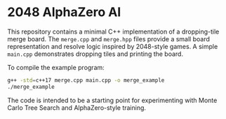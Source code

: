 # 2048 AlphaZero AI

This repository contains a minimal C++ implementation of a dropping-tile merge board. The `merge.cpp` and `merge.hpp` files provide a small board representation and resolve logic inspired by 2048-style games. A simple `main.cpp` demonstrates dropping tiles and printing the board.

To compile the example program:

```bash
g++ -std=c++17 merge.cpp main.cpp -o merge_example
./merge_example
```

The code is intended to be a starting point for experimenting with Monte Carlo Tree Search and AlphaZero-style training.
